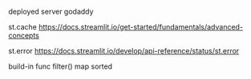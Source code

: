 deployed server
godaddy


st.cache
https://docs.streamlit.io/get-started/fundamentals/advanced-concepts

st.error
https://docs.streamlit.io/develop/api-reference/status/st.error

build-in func
filter()
map
sorted